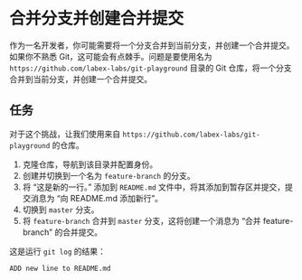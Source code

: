 # 合并分支并创建合并提交

作为一名开发者，你可能需要将一个分支合并到当前分支，并创建一个合并提交。如果你不熟悉 Git，这可能会有点棘手。问题是要使用名为 `https://github.com/labex-labs/git-playground` 目录的 Git 仓库，将一个分支合并到当前分支，并创建一个合并提交。

## 任务

对于这个挑战，让我们使用来自 `https://github.com/labex-labs/git-playground` 的仓库。

1. 克隆仓库，导航到该目录并配置身份。
2. 创建并切换到一个名为 `feature-branch` 的分支。
3. 将 “这是新的一行。” 添加到 `README.md` 文件中，将其添加到暂存区并提交，提交消息为 “向 README.md 添加新行”。
4. 切换到 `master` 分支。
5. 将 `feature-branch` 合并到 `master` 分支，这将创建一个消息为 “合并 feature-branch” 的合并提交。

这是运行 `git log` 的结果：

```shell
ADD new line to README.md
```
